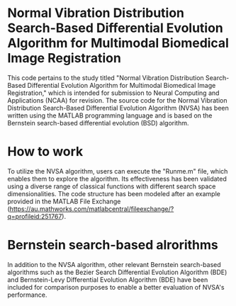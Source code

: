 
# Normal Vibration Distribution Search-Based Differential Evolution Algorithm for Multimodal Biomedical Image Registration
This code pertains to the study titled "Normal Vibration Distribution Search-Based Differential Evolution Algorithm for Multimodal Biomedical Image Registration," which is intended for submission to Neural Computing and Applications (NCAA) for revision. The source code for the Normal Vibration Distribution Search-Based Differential Evolution Algorithm (NVSA) has been written using the MATLAB programming language and is based on the Bernstein search-based differential evolution (BSD) algorithm.

# How to work
To utilize the NVSA algorithm, users can execute the "Runme.m" file, which enables them to explore the algorithm. Its effectiveness has been validated using a diverse range of classical functions with different search space dimensionalities. The code structure has been modeled after an example provided in the MATLAB File Exchange (https://au.mathworks.com/matlabcentral/fileexchange/?q=profileid:251767).


# Bernstein search-based alrorithms 
In addition to the NVSA algorithm, other relevant Bernstein search-based algorithms such as the Bezier Search Differential Evolution Algorithm (BDE) and Bernstein-Levy Differential Evolution Algorithm (BDE) have been included for comparison purposes to enable a better evaluation of NVSA's performance.


